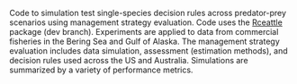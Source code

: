 Code to simulation test single-species decision rules across predator-prey scenarios using management strategy evaluation. Code uses the [Rceattle](https://github.com/grantdadams/Rceattle/tree/dev) package (dev branch). Experiments are applied to data from commercial fisheries in the Bering Sea and Gulf of Alaska. The management strategy evaluation includes data simulation, assessment (estimation methods), and decision rules used across the US and Australia. Simulations are summarized by a variety of performance metrics.
